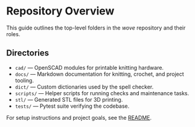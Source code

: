 # Repository Overview

This guide outlines the top-level folders in the *wove* repository and their roles.

## Directories

- `cad/` — OpenSCAD modules for printable knitting hardware.
- `docs/` — Markdown documentation for knitting, crochet, and project tooling.
- `dict/` — Custom dictionaries used by the spell checker.
- `scripts/` — Helper scripts for running checks and maintenance tasks.
- `stl/` — Generated STL files for 3D printing.
- `tests/` — Pytest suite verifying the codebase.

For setup instructions and project goals, see the [README](../README.md).
